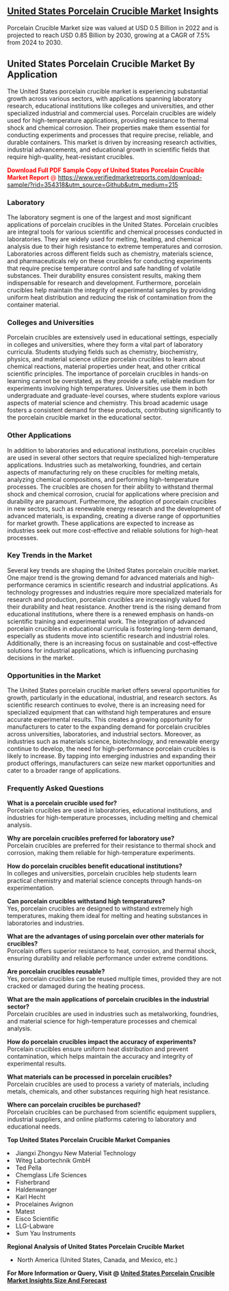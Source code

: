<h2><a href="https://www.verifiedmarketreports.com/download-sample/?rid=354318&amp;utm_source=Github&amp;utm_medium=215" target="_blank">United States Porcelain Crucible Market</a> Insights</h2><p>Porcelain Crucible Market size was valued at USD 0.5 Billion in 2022 and is projected to reach USD 0.85 Billion by 2030, growing at a CAGR of 7.5% from 2024 to 2030.</p><p><h2>United States Porcelain Crucible Market By Application</h2><p>The United States porcelain crucible market is experiencing substantial growth across various sectors, with applications spanning laboratory research, educational institutions like colleges and universities, and other specialized industrial and commercial uses. Porcelain crucibles are widely used for high-temperature applications, providing resistance to thermal shock and chemical corrosion. Their properties make them essential for conducting experiments and processes that require precise, reliable, and durable containers. This market is driven by increasing research activities, industrial advancements, and educational growth in scientific fields that require high-quality, heat-resistant crucibles.</p><p><p><span class=""><span style="color: #ff0000;"><strong>Download Full PDF Sample Copy of United States Porcelain Crucible Market Report</strong> @ </span><a href="https://www.verifiedmarketreports.com/download-sample/?rid=354318&amp;utm_source=Github&amp;utm_medium=215" target="_blank">https://www.verifiedmarketreports.com/download-sample/?rid=354318&amp;utm_source=Github&amp;utm_medium=215</a></span></p></p><h3>Laboratory</h3><p>The laboratory segment is one of the largest and most significant applications of porcelain crucibles in the United States. Porcelain crucibles are integral tools for various scientific and chemical processes conducted in laboratories. They are widely used for melting, heating, and chemical analysis due to their high resistance to extreme temperatures and corrosion. Laboratories across different fields such as chemistry, materials science, and pharmaceuticals rely on these crucibles for conducting experiments that require precise temperature control and safe handling of volatile substances. Their durability ensures consistent results, making them indispensable for research and development. Furthermore, porcelain crucibles help maintain the integrity of experimental samples by providing uniform heat distribution and reducing the risk of contamination from the container material.</p><h3>Colleges and Universities</h3><p>Porcelain crucibles are extensively used in educational settings, especially in colleges and universities, where they form a vital part of laboratory curricula. Students studying fields such as chemistry, biochemistry, physics, and material science utilize porcelain crucibles to learn about chemical reactions, material properties under heat, and other critical scientific principles. The importance of porcelain crucibles in hands-on learning cannot be overstated, as they provide a safe, reliable medium for experiments involving high temperatures. Universities use them in both undergraduate and graduate-level courses, where students explore various aspects of material science and chemistry. This broad academic usage fosters a consistent demand for these products, contributing significantly to the porcelain crucible market in the educational sector.</p><h3>Other Applications</h3><p>In addition to laboratories and educational institutions, porcelain crucibles are used in several other sectors that require specialized high-temperature applications. Industries such as metalworking, foundries, and certain aspects of manufacturing rely on these crucibles for melting metals, analyzing chemical compositions, and performing high-temperature processes. The crucibles are chosen for their ability to withstand thermal shock and chemical corrosion, crucial for applications where precision and durability are paramount. Furthermore, the adoption of porcelain crucibles in new sectors, such as renewable energy research and the development of advanced materials, is expanding, creating a diverse range of opportunities for market growth. These applications are expected to increase as industries seek out more cost-effective and reliable solutions for high-heat processes.</p><h3>Key Trends in the Market</h3><p>Several key trends are shaping the United States porcelain crucible market. One major trend is the growing demand for advanced materials and high-performance ceramics in scientific research and industrial applications. As technology progresses and industries require more specialized materials for research and production, porcelain crucibles are increasingly valued for their durability and heat resistance. Another trend is the rising demand from educational institutions, where there is a renewed emphasis on hands-on scientific training and experimental work. The integration of advanced porcelain crucibles in educational curricula is fostering long-term demand, especially as students move into scientific research and industrial roles. Additionally, there is an increasing focus on sustainable and cost-effective solutions for industrial applications, which is influencing purchasing decisions in the market.</p><h3>Opportunities in the Market</h3><p>The United States porcelain crucible market offers several opportunities for growth, particularly in the educational, industrial, and research sectors. As scientific research continues to evolve, there is an increasing need for specialized equipment that can withstand high temperatures and ensure accurate experimental results. This creates a growing opportunity for manufacturers to cater to the expanding demand for porcelain crucibles across universities, laboratories, and industrial sectors. Moreover, as industries such as materials science, biotechnology, and renewable energy continue to develop, the need for high-performance porcelain crucibles is likely to increase. By tapping into emerging industries and expanding their product offerings, manufacturers can seize new market opportunities and cater to a broader range of applications.</p><h3>Frequently Asked Questions</h3><p><strong>What is a porcelain crucible used for?</strong><br>Porcelain crucibles are used in laboratories, educational institutions, and industries for high-temperature processes, including melting and chemical analysis.</p><p><strong>Why are porcelain crucibles preferred for laboratory use?</strong><br>Porcelain crucibles are preferred for their resistance to thermal shock and corrosion, making them reliable for high-temperature experiments.</p><p><strong>How do porcelain crucibles benefit educational institutions?</strong><br>In colleges and universities, porcelain crucibles help students learn practical chemistry and material science concepts through hands-on experimentation.</p><p><strong>Can porcelain crucibles withstand high temperatures?</strong><br>Yes, porcelain crucibles are designed to withstand extremely high temperatures, making them ideal for melting and heating substances in laboratories and industries.</p><p><strong>What are the advantages of using porcelain over other materials for crucibles?</strong><br>Porcelain offers superior resistance to heat, corrosion, and thermal shock, ensuring durability and reliable performance under extreme conditions.</p><p><strong>Are porcelain crucibles reusable?</strong><br>Yes, porcelain crucibles can be reused multiple times, provided they are not cracked or damaged during the heating process.</p><p><strong>What are the main applications of porcelain crucibles in the industrial sector?</strong><br>Porcelain crucibles are used in industries such as metalworking, foundries, and material science for high-temperature processes and chemical analysis.</p><p><strong>How do porcelain crucibles impact the accuracy of experiments?</strong><br>Porcelain crucibles ensure uniform heat distribution and prevent contamination, which helps maintain the accuracy and integrity of experimental results.</p><p><strong>What materials can be processed in porcelain crucibles?</strong><br>Porcelain crucibles are used to process a variety of materials, including metals, chemicals, and other substances requiring high heat resistance.</p><p><strong>Where can porcelain crucibles be purchased?</strong><br>Porcelain crucibles can be purchased from scientific equipment suppliers, industrial suppliers, and online platforms catering to laboratory and educational needs.</p></p><p><strong>Top United States Porcelain Crucible Market Companies</strong></p><div data-test-id=""><p><li>Jiangxi Zhongyu New Material Technology</li><li> Witeg Labortechnik GmbH</li><li> Ted Pella</li><li> Chemglass Life Sciences</li><li> Fisherbrand</li><li> Haldenwanger</li><li> Karl Hecht</li><li> Procelaines Avignon</li><li> Matest</li><li> Eisco Scientific</li><li> LLG-Labware</li><li> Sum Yau Instruments</li></p><div><strong>Regional Analysis of&nbsp;United States Porcelain Crucible Market</strong></div><ul><li dir="ltr"><p dir="ltr">North America&nbsp;(United States, Canada, and Mexico, etc.)</p></li></ul><p><strong>For More Information or Query, Visit @&nbsp;</strong><strong><a href="https://www.verifiedmarketreports.com/product/porcelain-crucible-market/?utm_source=Github&amp;utm_medium=215" target="_blank">United States Porcelain Crucible Market Insights Size And Forecast</a></strong></p></div>
